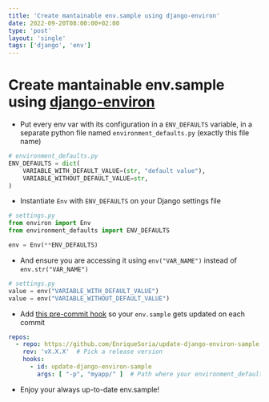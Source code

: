 ```yaml
---                                                                             
title: 'Create mantainable env.sample using django-environ'
date: 2022-09-20T08:00:00+02:00
type: 'post'
layout: 'single'
tags: ['django', 'env']
---
```


# Create mantainable env.sample using [django-environ](https://github.com/joke2k/django-environ)


 - Put every env var with its configuration in a `ENV_DEFAULTS` variable, in a separate python file named `environment_defaults.py` (exactly this file name)
```python
# environment_defaults.py
ENV_DEFAULTS = dict(
    VARIABLE_WITH_DEFAULT_VALUE=(str, "default value"),
    VARIABLE_WITHOUT_DEFAULT_VALUE=str,
)
```

 - Instantiate `Env` with `ENV_DEFAULTS` on your Django settings file
```python
# settings.py
from environ import Env
from environment_defaults import ENV_DEFAULTS

env = Env(**ENV_DEFAULTS)
```

 - And ensure you are accessing it using `env("VAR_NAME")` instead of `env.str("VAR_NAME")`
```python
# settings.py
value = env("VARIABLE_WITH_DEFAULT_VALUE")
value = env("VARIABLE_WITHOUT_DEFAULT_VALUE")
```

 - Add [this pre-commit hook](https://github.com/EnriqueSoria/update-django-environ-sample) so your `env.sample` gets updated on each commit
```yaml
repos:
  - repo: https://github.com/EnriqueSoria/update-django-environ-sample
    rev: 'vX.X.X'  # Pick a release version
    hooks:
      - id: update-django-environ-sample
        args: [ "-p", "myapp/" ]  # Path where your environment_defaults.py is located
```

 - Enjoy your always up-to-date env.sample!
